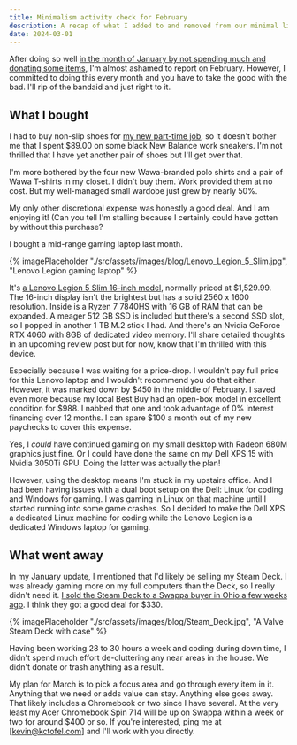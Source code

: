```yaml
---
title: Minimalism activity check for February
description: A recap of what I added to and removed from our minimal lifestyle in February. (Spoiler -> I blew it.)
date: 2024-03-01
---
```


After doing so well [in the month of January by not spending much and donating some items](https://myconscious.stream/blog/Minimalism-activity-check-for-January/), I'm almost ashamed to report on February. However, I committed to doing this every month and you have to take the good with the bad. I'll rip of the bandaid and just right to it.

## What I bought

I had to buy non-slip shoes for [my new part-time job](https://myconscious.stream/blog/Working-at-Wawa/), so it doesn't bother me that I spent $89.00 on some black New Balance work sneakers. I'm not thrilled that I have yet another pair of shoes but I'll get over that. 

I'm more bothered by the four new Wawa-branded polo shirts and a pair of Wawa T-shirts in my closet. I didn't buy them. Work provided them at no cost. But my well-managed small wardobe just grew by nearly 50%. 

My only other discretional expense was honestly a good deal. And I am enjoying it! (Can you tell I'm stalling because I certainly could have gotten by without this purchase?

I bought a mid-range gaming laptop last month. 

{% imagePlaceholder "./src/assets/images/blog/Lenovo_Legion_5_Slim.jpg", "Lenovo Legion gaming laptop" %}

It's [a Lenovo Legion 5 Slim 16-inch model](https://www.bestbuy.com/site/lenovo-legion-slim-5-16-gaming-laptop-wqxga-ryzen-7-7840hs-with-16gb-memory-nvidia-geforce-rtx-4060-8gb-512gb-ssd-storm-grey/6534470.p?skuId=6534470), normally priced at $1,529.99. The 16-inch display isn't the brightest but has a solid 2560 x 1600 resolution. Inside is a Ryzen 7 7840HS with 16 GB of RAM that can be expanded. A meager 512 GB SSD is included but there's a second SSD slot, so I popped in another 1 TB M.2 stick I had. And there's an Nvidia GeForce RTX 4060 with 8GB of dedicated video memory. I'll share detailed thoughts in an upcoming review post but for now, know that I'm thrilled with this device.

Especially because I was waiting for a price-drop. I wouldn't pay full price for this Lenovo laptop and I wouldn't recommend you do that either. However, it was marked down by $450 in the middle of February. I saved even more because my local Best Buy had an open-box model in excellent condition for $988. I nabbed that one and took advantage of 0% interest financing over 12 months. I can spare $100 a month out of my new paychecks to cover this expense.

Yes, I _could_ have continued gaming on my small desktop with Radeon 680M graphics just fine. Or I could have done the same on my Dell XPS 15 with Nvidia 3050Ti GPU. Doing the latter was actually the plan!

However, using the desktop means I'm stuck in my upstairs office. And I had been having issues with a dual boot setup on the Dell: Linux for coding and Windows for gaming. I was gaming in Linux on that machine until I started running into some game crashes. So I decided to make the Dell XPS a dedicated Linux machine for coding while the Lenovo Legion is a dedicated Windows laptop for gaming.

## What went away

In my January update, I mentioned that I'd likely be selling my Steam Deck. I was already gaming more on my full computers than the Deck, so I really didn't need it. [I sold the Steam Deck to a Swappa buyer in Ohio a few weeks ago](https://swappa.com/listing/view/LYBJ50239). I think they got a good deal for $330.

{% imagePlaceholder "./src/assets/images/blog/Steam_Deck.jpg", "A Valve Steam Deck with case" %}

Having been working 28 to 30 hours a week and coding during down time, I didn't spend much effort de-cluttering any near areas in the house. We didn't donate or trash anything as a result. 

My plan for March is to pick a focus area and go through every item in it. Anything that we need or adds value can stay. Anything else goes away. That likely includes a Chromebook or two since I have several. At the very least my Acer Chromebook Spin 714 will be up on Swappa within a week or two for around $400 or so. If you're interested, ping me at [kevin@kctofel.com] and I'll work with you directly.

